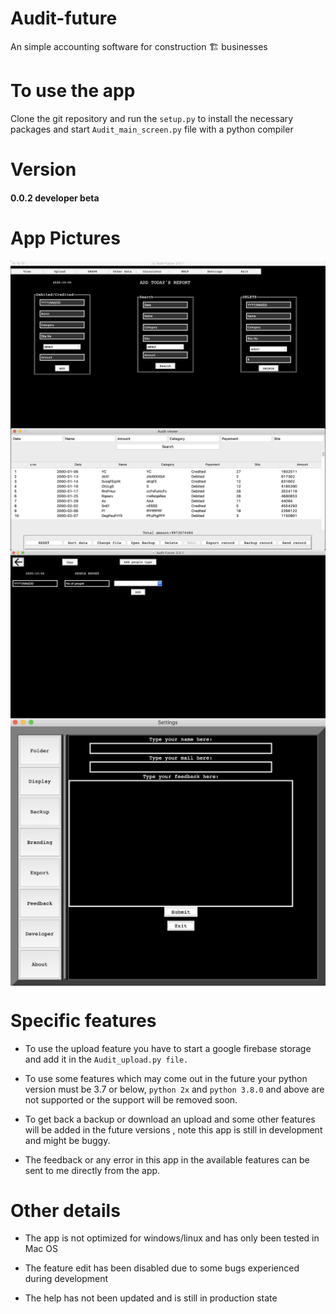 # Audit-future
An simple accounting software for construction 🏗 businesses

# To use the app
Clone the git repository and run the ```setup.py``` to install the necessary packages and start ```Audit_main_screen.py``` file with a python compiler

# Version
<h4><b>0.0.2 developer beta</b></h4>

# App Pictures
<img src="audit future/doc/front_screen.png" align="center">
<br>
<img src="audit future/doc/view_screen.png" align="center">
<br>
<img src="audit future/doc/people_screen.png" align="center">
<br>
<img src="audit future/doc/settings.png" align="center">


# Specific features
* To use the upload feature you have to start a google firebase storage and add it in the ```Audit_upload.py file.```

* To use some features which may come out in the future your python version must be 3.7 or below, ```python 2x``` and ```python 3.8.0``` and above are not supported or the support will be removed soon.

* To get back a backup or download an upload and some other features will be added in the future versions , note this app is still in development and might be buggy.

* The feedback or any error in this app in the available features can be sent to me directly from the app.

# Other details

* The app is not optimized for windows/linux and has only been tested in Mac OS

* The feature edit has been disabled due to some bugs experienced during development

* The help has not been updated and is still in production state

